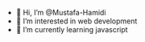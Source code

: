 - 👋 Hi, I’m @Mustafa-Hamidi
- 👀 I’m interested in web development
- 🌱 I’m currently learning javascript

<!---
Mustafa-Hamidi/Mustafa-Hamidi is a ✨ special ✨ repository because its `README.md` (this file) appears on your GitHub profile.
You can click the Preview link to take a look at your changes.
--->
